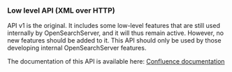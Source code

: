 ### Low level API (XML over HTTP)

API v1 is the original. It includes some low-level features that are still used internally by OpenSearchServer, and it will thus remain active. However, no new features should be added to it. This API should only be used by those developing internal OpenSearchServer features.

The documentation of this API is available here: [Confluence documentation](http://www.open-search-server.com/confluence/display/EN/API+reference)
